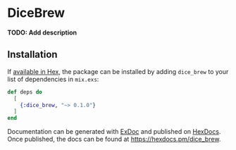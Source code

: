 # DiceBrew

**TODO: Add description**

## Installation

If [available in Hex](https://hex.pm/docs/publish), the package can be installed
by adding `dice_brew` to your list of dependencies in `mix.exs`:

```elixir
def deps do
  [
    {:dice_brew, "~> 0.1.0"}
  ]
end
```

Documentation can be generated with [ExDoc](https://github.com/elixir-lang/ex_doc)
and published on [HexDocs](https://hexdocs.pm). Once published, the docs can
be found at <https://hexdocs.pm/dice_brew>.

